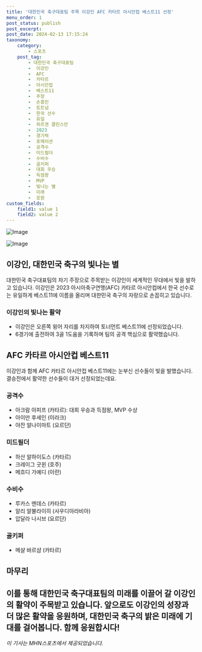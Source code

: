 ```yaml
---
title: '대한민국 축구대표팀 주목 이강인 AFC 카타르 아시안컵 베스트11 선정'
menu_order: 1
post_status: publish
post_excerpt: 
post_date: 2024-02-13 17:15:24
taxonomy:
    category:
        - 스포츠
    post_tag:
        - 대한민국 축구대표팀
        -  이강인
        -  AFC
        -  카타르
        -  아시안컵
        -  베스트11
        -  주장
        -  손흥민
        -  토트넘
        -  한국 선수
        -  유일
        -  위르겐 클린스만
        -  2023
        -  경기력
        -  포메이션
        -  공격수
        -  미드필더
        -  수비수
        -  골키퍼
        -  대회 우승
        -  득점왕
        -  MVP
        -  빛나는 별
        -  미래
        -  응원
custom_fields:
    field1: value 1
    field2: value 2
---
```


![Image](https://imgnews.pstatic.net/image/445/2024/02/13/0000173163_001_20240213144601555.jpg?type=w647)

![Image](https://imgnews.pstatic.net/image/445/2024/02/13/0000173163_002_20240213144601593.jpg?type=w647)

## 이강인, 대한민국 축구의 빛나는 별
대한민국 축구대표팀의 차기 주장으로 주목받는 이강인이 세계적인 무대에서 빛을 발하고 있습니다. 이강인은 2023 아시아축구연맹(AFC) 카타르 아시안컵에서 한국 선수로는 유일하게 베스트11에 이름을 올리며 대한민국 축구의 자랑으로 손꼽히고 있습니다.
### 이강인의 빛나는 활약
- 이강인은 오른쪽 윙어 자리를 차지하여 토너먼트 베스트11에 선정되었습니다.
- 6경기에 출전하여 3골 1도움을 기록하며 팀의 공격 핵심으로 활약했습니다.
## AFC 카타르 아시안컵 베스트11
이강인과 함께 AFC 카타르 아시안컵 베스트11에는 눈부신 선수들이 빛을 발했습니다. 결승전에서 활약한 선수들이 대거 선정되었는데요.
### 공격수
- 아크람 아피프 (카타르): 대회 우승과 득점왕, MVP 수상
- 아이만 후세인 (이라크)
- 야잔 알나이마트 (요르단)
### 미드필더
- 하산 알하이도스 (카타르)
- 크레이그 굿윈 (호주)
- 메흐디 가예디 (이란)
### 수비수
- 루카스 멘데스 (카타르)
- 알리 알불라이히 (사우디아라비아)
- 압달라 나시브 (요르단)
### 골키퍼
- 메샬 바르샴 (카타르)
## 마무리
이를 통해 대한민국 축구대표팀의 미래를 이끌어 갈 이강인의 활약이 주목받고 있습니다. 앞으로도 이강인의 성장과 더 많은 활약을 응원하며, 대한민국 축구의 밝은 미래에 기대를 걸어봅니다. 함께 응원합시다!
--- 
*이 기사는 MHN스포츠에서 제공되었습니다.*
